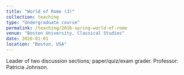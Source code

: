 ```yaml
---
title: "World of Rome (3)"
collection: teaching
type: "Undergraduate course"
permalink: /teaching/2016-spring-world-of-rome
venue: "Boston University, Classical Studies"
date: 2016-01-01
location: "Boston, USA"
---
```


Leader of two discussion sections; paper/quiz/exam grader. Professor: Patricia Johnson.